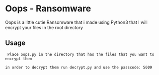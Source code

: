 # Oops - Ransomware

Oops is a little cutie Ransomware that i made using Python3 that I will encrypt your files in the root directory


## Usage

` Place oops.py in the directory that has the files that you want to encrypt them`

`in order to decrypt them run decrypt.py and use the passcode: 5609`
